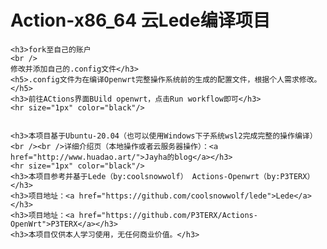 <!DOCTYPE html>
<html lang="en">
<head>

</head>
<body>
    <h1>Action-x86_64 云Lede编译项目</h1>
    
    <h3>fork至自己的账户
    <br />
    修改并添加自己的.config文件</h3>
    <h5>.config文件为在编译Openwrt完整操作系统前的生成的配置文件，根据个人需求修改。</h5>
    <h3>前往ACtions界面BUild openwrt，点击Run workflow即可</h3>
    <hr size="1px" color="black"/>
    
    
    <h3>本项目基于Ubuntu-20.04（也可以使用Windows下子系统wsl2完成完整的操作编译）<br /><br />详细介绍页（本地操作或者云服务器操作）：<a href="http://www.huadao.art/">Jayha的blog</a></h3>
    <hr size="1px" color="black"/>
    <h3>本项目参考并基于Lede（by:coolsnowwolf） Actions-Openwrt（by:P3TERX）</h3> 
    <h3>项目地址：<a href="https://github.com/coolsnowwolf/lede">Lede</a></h3>
    <h3>项目地址：<a href="https://github.com/P3TERX/Actions-OpenWrt">P3TERX</a></h3>
    <h3>本项目仅供本人学习使用，无任何商业价值。</h3>
</body>
</html>